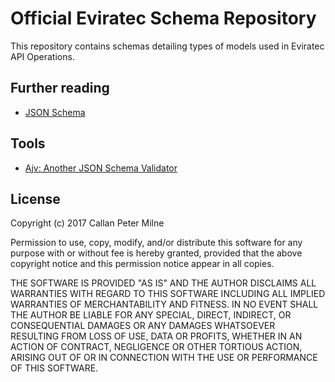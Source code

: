 # Official Eviratec Schema Repository

This repository contains schemas detailing types of models used in Eviratec API Operations.

## Further reading

* [JSON Schema](http://json-schema.org/documentation.html)

## Tools

* [Ajv: Another JSON Schema Validator](https://github.com/epoberezkin/ajv)

## License

Copyright (c) 2017 Callan Peter Milne

Permission to use, copy, modify, and/or distribute this software for any purpose with or without fee is hereby granted, provided that the above copyright notice and this permission notice appear in all copies.

THE SOFTWARE IS PROVIDED "AS IS" AND THE AUTHOR DISCLAIMS ALL WARRANTIES WITH REGARD TO THIS SOFTWARE INCLUDING ALL IMPLIED WARRANTIES OF MERCHANTABILITY AND FITNESS. IN NO EVENT SHALL THE AUTHOR BE LIABLE FOR ANY SPECIAL, DIRECT, INDIRECT, OR CONSEQUENTIAL DAMAGES OR ANY DAMAGES WHATSOEVER RESULTING FROM LOSS OF USE, DATA OR PROFITS, WHETHER IN AN ACTION OF CONTRACT, NEGLIGENCE OR OTHER TORTIOUS ACTION, ARISING OUT OF OR IN CONNECTION WITH THE USE OR PERFORMANCE OF THIS SOFTWARE.
